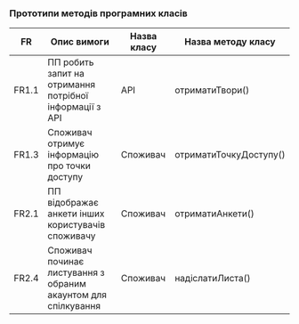 ### Прототипи методів програмних класів

| FR    | Опис вимоги                                                                               | Назва класу | Назва методу класу |
|-------|-------------------------------------------------------------------------------------------|-------------|--------------------|
| FR1.1 | ПП робить запит на отримання потрібної інформації з API                                   | API         | отриматиТвори()    |
| FR1.3 | Споживач отримує інформацію про точки доступу                                         | Споживач    | отриматиТочкуДоступу() |
| FR2.1 | ПП відображає анкети інших користувачів споживачу                                         | Споживач    | отриматиАнкети()   |
| FR2.4 | Споживач починає листування з обраним акаунтом для спілкування  | Споживач    | надіслатиЛиста()   |